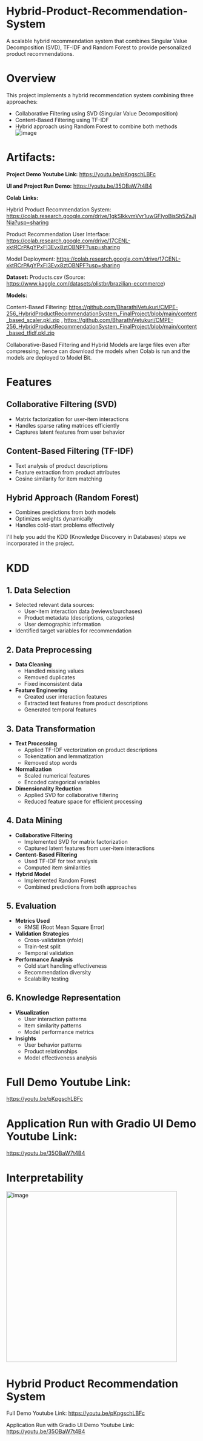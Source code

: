 # Hybrid-Product-Recommendation-System

A scalable hybrid recommendation system that combines Singular Value Decomposition (SVD), TF-IDF and Random Forest to provide personalized product recommendations.

# Overview

This project implements a hybrid recommendation system combining three approaches:
- Collaborative Filtering using SVD (Singular Value Decomposition)
- Content-Based Filtering using TF-IDF
- Hybrid approach using Random Forest to combine both methods
![image](https://github.com/user-attachments/assets/a3012dee-2b11-413b-9d61-13d2905c2228)

# Artifacts:

**Project Demo Youtube Link:** https://youtu.be/pKpgschLBFc 

**UI and Project Run Demo:** https://youtu.be/35OBaW7t4B4 

**Colab Links:**

Hybrid Product Recommendation System: https://colab.research.google.com/drive/1gkSlkkvmVvr1uwGFIyoBisSh5ZaJjNia?usp=sharing 

Product Recommendation User Interface: https://colab.research.google.com/drive/17CENL-xktRCrPAgYPxFI3Evx8ztOBNPF?usp=sharing 

Model Deployment: https://colab.research.google.com/drive/17CENL-xktRCrPAgYPxFI3Evx8ztOBNPF?usp=sharing

**Dataset:** Products.csv (Source: https://www.kaggle.com/datasets/olistbr/brazilian-ecommerce) 

**Models:** 

Content-Based Filtering: https://github.com/BharathiVetukuri/CMPE-256_HybridProductRecommendationSystem_FinalProject/blob/main/content_based_scaler.pkl.zip , https://github.com/BharathiVetukuri/CMPE-256_HybridProductRecommendationSystem_FinalProject/blob/main/content_based_tfidf.pkl.zip 

Collaborative-Based Filtering and Hybrid Models are large files even after compressing, hence can download the models when Colab is run and the models are deployed to Model Bit.

# Features

## Collaborative Filtering (SVD)
- Matrix factorization for user-item interactions
- Handles sparse rating matrices efficiently
- Captures latent features from user behavior

## Content-Based Filtering (TF-IDF)
- Text analysis of product descriptions
- Feature extraction from product attributes
- Cosine similarity for item matching

## Hybrid Approach (Random Forest)
- Combines predictions from both models
- Optimizes weights dynamically
- Handles cold-start problems effectively

I'll help you add the KDD (Knowledge Discovery in Databases) steps we incorporated in the project.

# KDD

## 1. Data Selection
- Selected relevant data sources:
  - User-item interaction data (reviews/purchases)
  - Product metadata (descriptions, categories)
  - User demographic information
- Identified target variables for recommendation

## 2. Data Preprocessing
- **Data Cleaning**
  - Handled missing values
  - Removed duplicates
  - Fixed inconsistent data
- **Feature Engineering**
  - Created user interaction features
  - Extracted text features from product descriptions
  - Generated temporal features

## 3. Data Transformation
- **Text Processing**
  - Applied TF-IDF vectorization on product descriptions
  - Tokenization and lemmatization
  - Removed stop words
- **Normalization**
  - Scaled numerical features
  - Encoded categorical variables
- **Dimensionality Reduction**
  - Applied SVD for collaborative filtering
  - Reduced feature space for efficient processing

## 4. Data Mining
- **Collaborative Filtering**
  - Implemented SVD for matrix factorization
  - Captured latent features from user-item interactions
- **Content-Based Filtering**
  - Used TF-IDF for text analysis
  - Computed item similarities
- **Hybrid Model**
  - Implemented Random Forest
  - Combined predictions from both approaches

## 5. Evaluation
- **Metrics Used**
  - RMSE (Root Mean Square Error)
- **Validation Strategies**
  - Cross-validation (nfold)
  - Train-test split
  - Temporal validation
- **Performance Analysis**
  - Cold start handling effectiveness
  - Recommendation diversity
  - Scalability testing

## 6. Knowledge Representation
- **Visualization**
  - User interaction patterns
  - Item similarity patterns
  - Model performance metrics
- **Insights**
  - User behavior patterns
  - Product relationships
  - Model effectiveness analysis

# Full Demo Youtube Link: 

https://youtu.be/pKpgschLBFc

# Application Run with Gradio UI Demo Youtube Link: 

https://youtu.be/35OBaW7t4B4

# Interpretability

<img width="450" alt="image" src="https://github.com/user-attachments/assets/40df5561-bd5e-4c46-b38d-d093fa96fbd0">





# Hybrid Product Recommendation System

Full Demo Youtube Link: https://youtu.be/pKpgschLBFc 

Application Run with Gradio UI Demo Youtube Link: https://youtu.be/35OBaW7t4B4 
